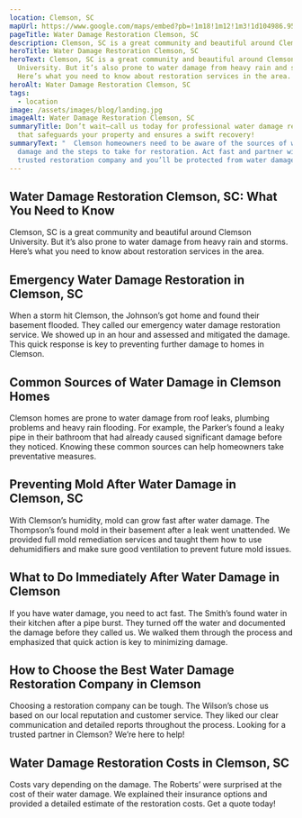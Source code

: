 ```yaml
---
location: Clemson, SC
mapUrl: https://www.google.com/maps/embed?pb=!1m18!1m12!1m3!1d104986.95606601951!2d-82.89883784991753!3d34.683927436973484!2m3!1f0!2f0!3f0!3m2!1i1024!2i768!4f13.1!3m3!1m2!1s0x88585dda01b900cb%3A0xd4000ff11bdcc047!2sClemson%2C%20SC%2C%20USA!5e0!3m2!1sen!2sph!4v1728667245377!5m2!1sen!2sph
pageTitle: Water Damage Restoration Clemson, SC
description: Clemson, SC is a great community and beautiful around Clemson University.
heroTitle: Water Damage Restoration Clemson, SC
heroText: Clemson, SC is a great community and beautiful around Clemson
  University. But it’s also prone to water damage from heavy rain and storms.
  Here’s what you need to know about restoration services in the area.
heroAlt: Water Damage Restoration Clemson, SC
tags:
  - location
image: /assets/images/blog/landing.jpg
imageAlt: Water Damage Restoration Clemson, SC
summaryTitle: Don’t wait—call us today for professional water damage restoration
  that safeguards your property and ensures a swift recovery!
summaryText: "  Clemson homeowners need to be aware of the sources of water
  damage and the steps to take for restoration. Act fast and partner with a
  trusted restoration company and you’ll be protected from water damage."
---
```

## Water Damage Restoration Clemson, SC: What You Need to Know

Clemson, SC is a great community and beautiful around Clemson University. But it’s also prone to water damage from heavy rain and storms. Here’s what you need to know about restoration services in the area.



## Emergency Water Damage Restoration in Clemson, SC

When a storm hit Clemson, the Johnson’s got home and found their basement flooded. They called our emergency water damage restoration service. We showed up in an hour and assessed and mitigated the damage. This quick response is key to preventing further damage to homes in Clemson.



## Common Sources of Water Damage in Clemson Homes

Clemson homes are prone to water damage from roof leaks, plumbing problems and heavy rain flooding. For example, the Parker’s found a leaky pipe in their bathroom that had already caused significant damage before they noticed. Knowing these common sources can help homeowners take preventative measures.



## Preventing Mold After Water Damage in Clemson, SC

With Clemson’s humidity, mold can grow fast after water damage. The Thompson’s found mold in their basement after a leak went unattended. We provided full mold remediation services and taught them how to use dehumidifiers and make sure good ventilation to prevent future mold issues.



## What to Do Immediately After Water Damage in Clemson

If you have water damage, you need to act fast. The Smith’s found water in their kitchen after a pipe burst. They turned off the water and documented the damage before they called us. We walked them through the process and emphasized that quick action is key to minimizing damage.



## How to Choose the Best Water Damage Restoration Company in Clemson

Choosing a restoration company can be tough. The Wilson’s chose us based on our local reputation and customer service. They liked our clear communication and detailed reports throughout the process. Looking for a trusted partner in Clemson? We’re here to help!



## Water Damage Restoration Costs in Clemson, SC

Costs vary depending on the damage. The Roberts’ were surprised at the cost of their water damage. We explained their insurance options and provided a detailed estimate of the restoration costs. Get a quote today!
